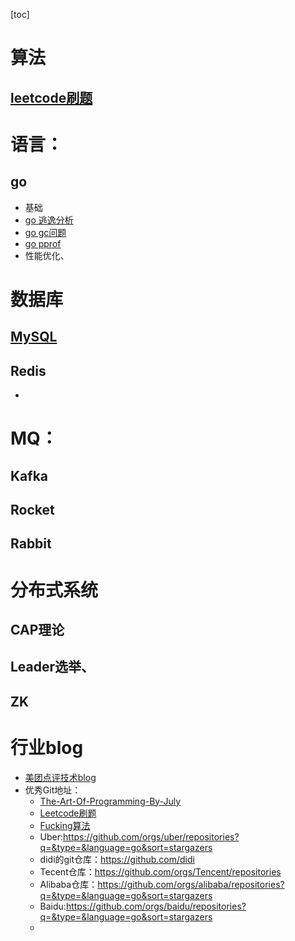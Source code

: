 [toc]

# 算法
## [leetcode刷题](https://github.com/jasonye/leetcode)



# 语言：
## go
* 基础
* [go 逃逸分析](./go/go%20逃逸分析.md)
* [go gc问题](./go/go%20gc问题.md)
* [go pprof](./go/go%20pprof优化.md)
* 性能优化、

# 数据库



## [MySQL](./MySQL/MySQL0.md)

## Redis
*

# MQ：

## Kafka
## Rocket
## Rabbit

# 分布式系统
## CAP理论
## Leader选举、
## ZK

# 行业blog
* [美团点评技术blog](https://tech.meituan.com/)
* 优秀Git地址：
    * [The-Art-Of-Programming-By-July](https://github.com/julycoding/The-Art-Of-Programming-By-July)
    * [Leetcode刷题](https://github.com/doocs/leetcode)
    * [Fucking算法](https://github.com/labuladong/fucking-algorithm)
    * Uber:https://github.com/orgs/uber/repositories?q=&type=&language=go&sort=stargazers
    * didi的git仓库：https://github.com/didi
    * Tecent仓库：https://github.com/orgs/Tencent/repositories
    * Alibaba仓库：https://github.com/orgs/alibaba/repositories?q=&type=&language=go&sort=stargazers
    * Baidu:https://github.com/orgs/baidu/repositories?q=&type=&language=go&sort=stargazers
    * 



